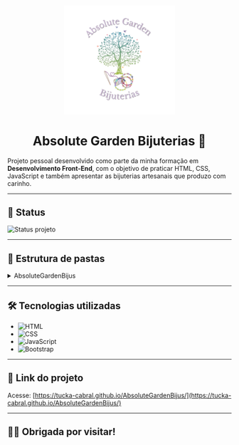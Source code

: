 <p align="center">
  <a href="https://tucka-cabral.github.io/AbsoluteGardenBijus/index.html">
    <img src="/img/Logo_Bijus.svg" alt="Logo Absolute Garden Bijuterias" width="250">
  </a>
</p>

<h1 align="center">Absolute Garden Bijuterias 💎</h1>

Projeto pessoal desenvolvido como parte da minha formação em **Desenvolvimento Front-End**, com o objetivo de praticar HTML, CSS, JavaScript e também apresentar as bijuterias artesanais que produzo com carinho.

---

## 🚧 Status

<img alt="Status projeto" src="https://img.shields.io/badge/Em%20constante%20evolução-%236A5384?style=flat">

---

## 📁 Estrutura de pastas

<details>
  <summary>AbsoluteGardenBijus</summary>

  ```text
  AbsoluteGardenBijus/
  ├── scripts/
  │   └── filtro.js
  ├── styles/
      ├── cards.css
      ├── carossel.css
      ├── header.css
      └── rodapé.css
  │   
  ```
  <details>
  <summary>└── img/</summary>
    
  ```text
      ├── Chaveiro com letras (Mosquetao).svg
      ├── Chaveiro Familia+Boneca.svg
      ├── Chaveiro Familia+Boneca2.svg
      ├── Chaveiro Familia+Boneca_Carrossel.svg
      ├── Chaveiro Familia+Boneca_Carrossel2.svg
      ├── Chaveiro Simples com Letras.svg
      ├── Chaveiro Simples com Letras_Carrossel.svg
      ├── Chaveiro Simples com Letras_Carrossel2.svg
      ├── Conjunto Pulseira e Brinco Lilas.svg
      ├── Conjunto Pulseira e Brinco Lilas_Carrossel.svg
      ├── github-mark-white 1.svg
      ├── InBug-White 1.svg
      ├── logo-instagram.svg
      ├── logo-whatsapp.svg
      ├── Logo_Bijus.svg
      ├── Pulseira Bolas Coloridas e Palavras.svg
      ├── Pulseira Bolas de Ceramica e Perolas.svg
      ├── Pulseira Bolas de Ceramica.svg
      ├── Pulseira Flor Miçangas.svg
      ├── Pulseira Flor Miçangas_Carrossel.svg
      ├── Pulseira Laranja Sonho.svg
      ├── Pulseira Macrame com miçangas.svg
      ├── Pulseira Macrame com miçangas_Carrossel.svg
      ├── Pulseira Macrame com Perolas.svg
      ├── Pulseira Macrame com Perolas_Carrossel.svg
      ├── Pulseira Macrame Diversos1_Carrossel.svg
      ├── Pulseira Macrame Diversos2_Carrossel.svg
      ├── Pulseira Macrame Diversos3_Carrossel.svg
      ├── Pulseira Macrame Diversos4_Carrossel.svg
      ├── Pulseira Margaridas.svg
      ├── Pulseira Margaridas2.svg
      ├── Pulseira Margaridas_Carrossel.svg
      ├── Pulseira Miçanga e Perolas Azul.svg
      ├── Pulseira Miçanga e Perolas Azul_ Carrossel.svg
      ├── Pulseira Miçanga e Perolas Dourada.svg
      ├── Pulseira Miçanga e Perolas Dourada_Carrossel.svg
      ├── Pulseira Miçanga e Perolas Rosa.svg
      ├── Pulseira Miçanga e Perolas Rosa_Carrossel.svg
      ├── Pulseira Nautico.svg
      ├── Pulseiras Bolinhas com detalhe.svg
      ├── Pulseiras Macrame Diversas.svg
      ├── seta_cima.png
      ├── StrapPhone Lilas.svg
      ├── StrapPhone Lilas_Carrossel.svg
      ├── StrapPhone Vermelho.svg
      └── StrapPhone Vermelho_Carrossel.svg
  ```

  </details>

</details>




---

## 🛠️ Tecnologias utilizadas

- ![HTML](https://img.shields.io/badge/HTML-%23000000?logo=html5)
- ![CSS](https://img.shields.io/badge/CSS-%23000000?logo=css)
- ![JavaScript](https://img.shields.io/badge/JavaScript-%23000000?logo=javascript)
- ![Bootstrap](https://img.shields.io/badge/Bootstrap-%23000000?logo=bootstrap)

---

## 📌 Link do projeto
Acesse: [https://tucka-cabral.github.io/AbsoluteGardenBijus/](https://tucka-cabral.github.io/AbsoluteGardenBijus/)

---

## 🙋‍♀️ Obrigada por visitar!


